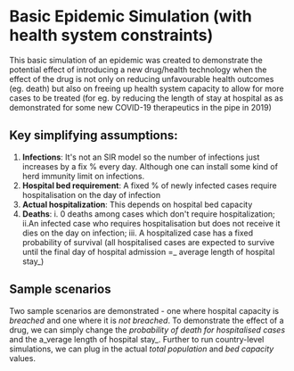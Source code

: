 Basic Epidemic Simulation (with health system constraints)
=====================

This basic simulation of an epidemic was created to demonstrate the potential effect of introducing a new drug/health technology when the effect of the drug is
not only on reducing unfavourable health outcomes (eg. death) but also on freeing up health system capacity to allow for more cases to be treated (for eg.
by reducing the length of stay at hospital as as demonstrated for some new COVID-19 therapeutics in the pipe in 2019)

## Key simplifying assumptions:

1. **Infections**: It's not an SIR model so the number of infections just increases by a fix % every day. Although one can install some kind of herd immunity limit on infections. 
2. **Hospital bed requirement**: A fixed % of newly infected cases require hospitalisation on the day of infection
3. **Actual hospitalization**: This depends on hospital bed capacity
4. **Deaths**: i. 0 deaths among cases which don't require hospitalization; 
ii.An infected case who requires hospitalisation but does not receive it dies on the day on infection; 
iii. A hospitalized case has a fixed probability of survival (all hospitalised cases are expected to survive until the final day of hospital admission =_ average length of hospital stay_)

## Sample scenarios

Two sample scenarios are demonstrated - one where hospital capacity is _breached_ and one where it is _not breached_. 
To demonstrate the effect of a drug, we can simply change the _probability of death for hospitalised cases_ and the a_verage length of hospital stay_. 
Further to run country-level simulations, we can plug in the actual _total population_ and _bed capacity_ values. 
